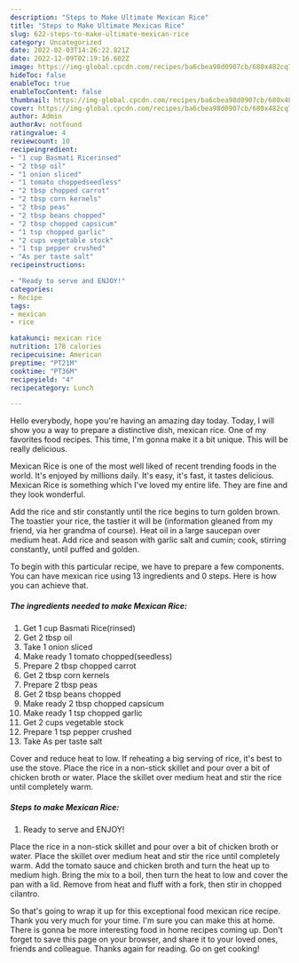 ```yaml
---
description: "Steps to Make Ultimate Mexican Rice"
title: "Steps to Make Ultimate Mexican Rice"
slug: 622-steps-to-make-ultimate-mexican-rice
category: Uncategorized
date: 2022-02-03T14:26:22.821Z
date: 2022-12-09T02:19:16.602Z
image: https://img-global.cpcdn.com/recipes/ba6cbea98d0907cb/680x482cq70/mexican-rice-recipe-main-photo.jpg
hideToc: false
enableToc: true
enableTocContent: false
thumbnail: https://img-global.cpcdn.com/recipes/ba6cbea98d0907cb/680x482cq70/mexican-rice-recipe-main-photo.jpg
cover: https://img-global.cpcdn.com/recipes/ba6cbea98d0907cb/680x482cq70/mexican-rice-recipe-main-photo.jpg
author: Admin
authorAv: notfound
ratingvalue: 4
reviewcount: 10
recipeingredient:
- "1 cup Basmati Ricerinsed"
- "2 tbsp oil"
- "1 onion sliced"
- "1 tomato choppedseedless"
- "2 tbsp chopped carrot"
- "2 tbsp corn kernels"
- "2 tbsp peas"
- "2 tbsp beans chopped"
- "2 tbsp chopped capsicum"
- "1 tsp chopped garlic"
- "2 cups vegetable stock"
- "1 tsp pepper crushed"
- "As per taste salt"
recipeinstructions:

- "Ready to serve and ENJOY!"
categories:
- Recipe
tags:
- mexican
- rice

katakunci: mexican rice 
nutrition: 178 calories
recipecuisine: American
preptime: "PT21M"
cooktime: "PT36M"
recipeyield: "4"
recipecategory: Lunch

---
```



Hello everybody, hope you're having an amazing day today. Today, I will show you a way to prepare a distinctive dish, mexican rice. One of my favorites food recipes. This time, I'm gonna make it a bit unique. This will be really delicious.

Mexican Rice is one of the most well liked of recent trending foods in the world. It's enjoyed by millions daily. It's easy, it's fast, it tastes delicious. Mexican Rice is something which I've loved my entire life. They are fine and they look wonderful.

Add the rice and stir constantly until the rice begins to turn golden brown. The toastier your rice, the tastier it will be (information gleaned from my friend, via her grandma of course). Heat oil in a large saucepan over medium heat. Add rice and season with garlic salt and cumin; cook, stirring constantly, until puffed and golden.


To begin with this particular recipe, we have to prepare a few components. You can have mexican rice using 13 ingredients and 0 steps. Here is how you can achieve that.

<!--inarticleads1-->

##### The ingredients needed to make Mexican Rice:

1. Get 1 cup Basmati Rice(rinsed)
1. Get 2 tbsp oil
1. Take 1 onion sliced
1. Make ready 1 tomato chopped(seedless)
1. Prepare 2 tbsp chopped carrot
1. Get 2 tbsp corn kernels
1. Prepare 2 tbsp peas
1. Get 2 tbsp beans chopped
1. Make ready 2 tbsp chopped capsicum
1. Make ready 1 tsp chopped garlic
1. Get 2 cups vegetable stock
1. Prepare 1 tsp pepper crushed
1. Take As per taste salt


Cover and reduce heat to low. If reheating a big serving of rice, it&#39;s best to use the stove. Place the rice in a non-stick skillet and pour over a bit of chicken broth or water. Place the skillet over medium heat and stir the rice until completely warm. 

<!--inarticleads2-->

##### Steps to make Mexican Rice:


1. Ready to serve and ENJOY!

Place the rice in a non-stick skillet and pour over a bit of chicken broth or water. Place the skillet over medium heat and stir the rice until completely warm. Add the tomato sauce and chicken broth and turn the heat up to medium high. Bring the mix to a boil, then turn the heat to low and cover the pan with a lid. Remove from heat and fluff with a fork, then stir in chopped cilantro. 

So that's going to wrap it up for this exceptional food mexican rice recipe. Thank you very much for your time. I'm sure you can make this at home. There is gonna be more interesting food in home recipes coming up. Don't forget to save this page on your browser, and share it to your loved ones, friends and colleague. Thanks again for reading. Go on get cooking!
